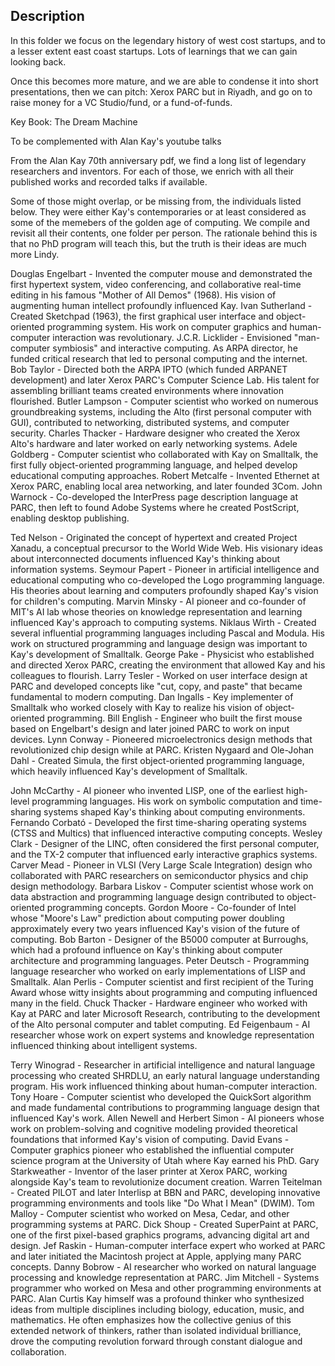 ## Description

In this folder we focus on the legendary history of west cost startups, and to a lesser extent east coast startups. 
Lots of learnings that we can gain looking back.

Once this becomes more mature, and we are able to condense it into short presentations, then we can pitch: Xerox PARC but in Riyadh, and go on to raise money for a VC Studio/fund, or a fund-of-funds. 

Key Book: The Dream Machine

To be complemented with Alan Kay's youtube talks

From the Alan Kay 70th anniversary pdf, we find a long list of legendary researchers and inventors. For each of those, we enrich with all their published works and recorded talks if available.

Some of those might overlap, or be missing from, the individuals listed below. They were either Kay's contemporaries or at least considered as some of the memebers of the golden age of computing. We compile and revisit all their contents, one folder per person. The rationale behind this is that no PhD program will teach this, but the truth is their ideas are much more Lindy.

Douglas Engelbart - Invented the computer mouse and demonstrated the first hypertext system, video conferencing, and collaborative real-time editing in his famous "Mother of All Demos" (1968). His vision of augmenting human intellect profoundly influenced Kay.
Ivan Sutherland - Created Sketchpad (1963), the first graphical user interface and object-oriented programming system. His work on computer graphics and human-computer interaction was revolutionary.
J.C.R. Licklider - Envisioned "man-computer symbiosis" and interactive computing. As ARPA director, he funded critical research that led to personal computing and the internet.
Bob Taylor - Directed both the ARPA IPTO (which funded ARPANET development) and later Xerox PARC's Computer Science Lab. His talent for assembling brilliant teams created environments where innovation flourished.
Butler Lampson - Computer scientist who worked on numerous groundbreaking systems, including the Alto (first personal computer with GUI), contributed to networking, distributed systems, and computer security.
Charles Thacker - Hardware designer who created the Xerox Alto's hardware and later worked on early networking systems.
Adele Goldberg - Computer scientist who collaborated with Kay on Smalltalk, the first fully object-oriented programming language, and helped develop educational computing approaches.
Robert Metcalfe - Invented Ethernet at Xerox PARC, enabling local area networking, and later founded 3Com.
John Warnock - Co-developed the InterPress page description language at PARC, then left to found Adobe Systems where he created PostScript, enabling desktop publishing.

Ted Nelson - Originated the concept of hypertext and created Project Xanadu, a conceptual precursor to the World Wide Web. His visionary ideas about interconnected documents influenced Kay's thinking about information systems.
Seymour Papert - Pioneer in artificial intelligence and educational computing who co-developed the Logo programming language. His theories about learning and computers profoundly shaped Kay's vision for children's computing.
Marvin Minsky - AI pioneer and co-founder of MIT's AI lab whose theories on knowledge representation and learning influenced Kay's approach to computing systems.
Niklaus Wirth - Created several influential programming languages including Pascal and Modula. His work on structured programming and language design was important to Kay's development of Smalltalk.
George Pake - Physicist who established and directed Xerox PARC, creating the environment that allowed Kay and his colleagues to flourish.
Larry Tesler - Worked on user interface design at PARC and developed concepts like "cut, copy, and paste" that became fundamental to modern computing.
Dan Ingalls - Key implementer of Smalltalk who worked closely with Kay to realize his vision of object-oriented programming.
Bill English - Engineer who built the first mouse based on Engelbart's design and later joined PARC to work on input devices.
Lynn Conway - Pioneered microelectronics design methods that revolutionized chip design while at PARC.
Kristen Nygaard and Ole-Johan Dahl - Created Simula, the first object-oriented programming language, which heavily influenced Kay's development of Smalltalk.

John McCarthy - AI pioneer who invented LISP, one of the earliest high-level programming languages. His work on symbolic computation and time-sharing systems shaped Kay's thinking about computing environments.
Fernando Corbató - Developed the first time-sharing operating systems (CTSS and Multics) that influenced interactive computing concepts.
Wesley Clark - Designer of the LINC, often considered the first personal computer, and the TX-2 computer that influenced early interactive graphics systems.
Carver Mead - Pioneer in VLSI (Very Large Scale Integration) design who collaborated with PARC researchers on semiconductor physics and chip design methodology.
Barbara Liskov - Computer scientist whose work on data abstraction and programming language design contributed to object-oriented programming concepts.
Gordon Moore - Co-founder of Intel whose "Moore's Law" prediction about computing power doubling approximately every two years influenced Kay's vision of the future of computing.
Bob Barton - Designer of the B5000 computer at Burroughs, which had a profound influence on Kay's thinking about computer architecture and programming languages.
Peter Deutsch - Programming language researcher who worked on early implementations of LISP and Smalltalk.
Alan Perlis - Computer scientist and first recipient of the Turing Award whose witty insights about programming and computing influenced many in the field.
Chuck Thacker - Hardware engineer who worked with Kay at PARC and later Microsoft Research, contributing to the development of the Alto personal computer and tablet computing.
Ed Feigenbaum - AI researcher whose work on expert systems and knowledge representation influenced thinking about intelligent systems.

Terry Winograd - Researcher in artificial intelligence and natural language processing who created SHRDLU, an early natural language understanding program. His work influenced thinking about human-computer interaction.
Tony Hoare - Computer scientist who developed the QuickSort algorithm and made fundamental contributions to programming language design that influenced Kay's work.
Allen Newell and Herbert Simon - AI pioneers whose work on problem-solving and cognitive modeling provided theoretical foundations that informed Kay's vision of computing.
David Evans - Computer graphics pioneer who established the influential computer science program at the University of Utah where Kay earned his PhD.
Gary Starkweather - Inventor of the laser printer at Xerox PARC, working alongside Kay's team to revolutionize document creation.
Warren Teitelman - Created PILOT and later Interlisp at BBN and PARC, developing innovative programming environments and tools like "Do What I Mean" (DWIM).
Tom Malloy - Computer scientist who worked on Mesa, Cedar, and other programming systems at PARC.
Dick Shoup - Created SuperPaint at PARC, one of the first pixel-based graphics programs, advancing digital art and design.
Jef Raskin - Human-computer interface expert who worked at PARC and later initiated the Macintosh project at Apple, applying many PARC concepts.
Danny Bobrow - AI researcher who worked on natural language processing and knowledge representation at PARC.
Jim Mitchell - Systems programmer who worked on Mesa and other programming environments at PARC.
Alan Curtis Kay himself was a profound thinker who synthesized ideas from multiple disciplines including biology, education, music, and mathematics. He often emphasizes how the collective genius of this extended network of thinkers, rather than isolated individual brilliance, drove the computing revolution forward through constant dialogue and collaboration.

